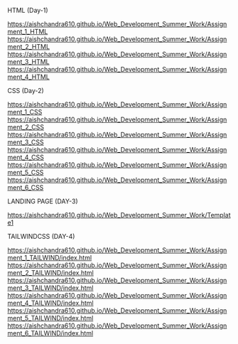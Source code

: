 HTML (Day-1)

https://aishchandra610.github.io/Web_Development_Summer_Work/Assignment_1_HTML
https://aishchandra610.github.io/Web_Development_Summer_Work/Assignment_2_HTML
https://aishchandra610.github.io/Web_Development_Summer_Work/Assignment_3_HTML
https://aishchandra610.github.io/Web_Development_Summer_Work/Assignment_4_HTML



CSS (Day-2)

https://aishchandra610.github.io/Web_Development_Summer_Work/Assignment_1_CSS
https://aishchandra610.github.io/Web_Development_Summer_Work/Assignment_2_CSS
https://aishchandra610.github.io/Web_Development_Summer_Work/Assignment_3_CSS
https://aishchandra610.github.io/Web_Development_Summer_Work/Assignment_4_CSS
https://aishchandra610.github.io/Web_Development_Summer_Work/Assignment_5_CSS
https://aishchandra610.github.io/Web_Development_Summer_Work/Assignment_6_CSS


LANDING PAGE (DAY-3)

https://aishchandra610.github.io/Web_Development_Summer_Work/Template1


TAILWINDCSS (DAY-4)

https://aishchandra610.github.io/Web_Development_Summer_Work/Assignment_1_TAILWIND/index.html
https://aishchandra610.github.io/Web_Development_Summer_Work/Assignment_2_TAILWIND/index.html
https://aishchandra610.github.io/Web_Development_Summer_Work/Assignment_3_TAILWIND/index.html
https://aishchandra610.github.io/Web_Development_Summer_Work/Assignment_4_TAILWIND/index.html
https://aishchandra610.github.io/Web_Development_Summer_Work/Assignment_5_TAILWIND/index.html
https://aishchandra610.github.io/Web_Development_Summer_Work/Assignment_6_TAILWIND/index.html


